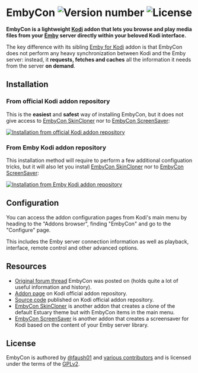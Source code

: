 # EmbyCon ![Version number](https://img.shields.io/github/release/faush01/plugin.video.embycon.svg?label=version&style=flat-square) ![License](https://img.shields.io/github/license/faush01/plugin.video.embycon.svg?style=flat-square)

**EmbyCon is a lightweight [Kodi] addon that lets you browse and play media files from your [Emby] server directly within your beloved Kodi interface.**

The key difference with its sibling [Emby for Kodi] addon is that EmbyCon does not perform any heavy synchronization between Kodi and the Emby server: instead, it **requests, fetches and caches** all the information it needs from the server **on demand**.

## Installation

### From official **Kodi** addon repository

This is the **easiest** and **safest** way of installing EmbyCon, but it does not give access to [EmbyCon SkinCloner] nor to [EmbyCon ScreenSaver]:

[![Installation from official Kodi addon repository](https://img.youtube.com/vi/4FvZ2cZndiY/0.jpg)](https://www.youtube.com/watch?v=4FvZ2cZndiY)

### From **Emby** Kodi addon repository

This installation method will require to perform a few additional configuation tricks, but it will also let you install [EmbyCon SkinCloner] nor to [EmbyCon ScreenSaver]:

[![Installation from Emby Kodi addon repository](https://img.youtube.com/vi/aH11qX4tggE/0.jpg)](https://www.youtube.com/watch?v=aH11qX4tggE)

## Configuration

You can access the addon configuration pages from Kodi's main menu by heading to the "Addons browser", finding "EmbyCon" and go to the "Configure" page.

This includes the Emby server connection information as well as playback, interface, remote control and other advanced options.

## Resources

* [Original forum thread] EmbyCon was posted on (holds quite a lot of useful information and history).
* [Addon page](https://kodi.tv/addon/music-add-ons-plugins-video-add-ons/embycon) on Kodi official addon repository.
* [Source code](https://github.com/xbmc/repo-plugins/tree/krypton/plugin.video.embycon) published on Kodi official addon repository.
* [EmbyCon SkinCloner] is another addon that creates a clone of the default Estuary theme but with EmbyCon items in the main menu.
* [EmbyCon ScreenSaver] is another addon that creates a screensaver for Kodi based on the content of your Emby server library.

## License

EmbyCon is authored by [@faush01] and [various contributors] and is licensed under the terms of the [GPLv2](LICENSE.txt).

[Kodi]: https://kodi.tv
[Emby]: https://emby.media
[Emby for Kodi]: https://github.com/MediaBrowser/plugin.video.emby/wiki/Emby-Repository
[@faush01]: https://github.com/faush01
[various contributors]: https://github.com/faush01/plugin.video.embycon/graphs/contributors
[EmbyCon SkinCloner]: https://github.com/faush01/script.embycon.skincloner
[EmbyCon ScreenSaver]: https://github.com/faush01/screensaver.embycon
[original forum thread]: https://emby.media/community/index.php?/topic/57016-embycon-kodi-addon
